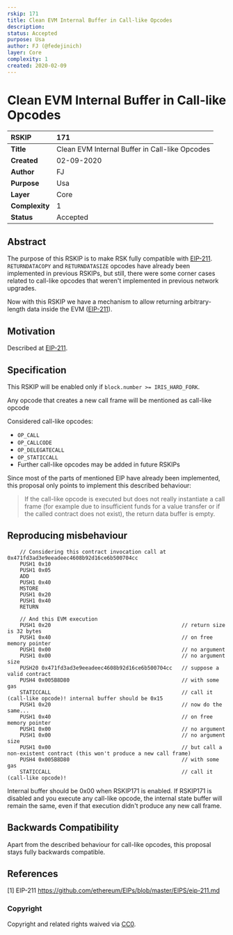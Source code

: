 ```yaml
---
rskip: 171
title: Clean EVM Internal Buffer in Call-like Opcodes
description: 
status: Accepted
purpose: Usa
author: FJ (@fedejinich)
layer: Core
complexity: 1
created: 2020-02-09
---
```

# Clean EVM Internal Buffer in Call-like Opcodes

|RSKIP          |171           |
| :------------ |:-------------|
|**Title**      |Clean EVM Internal Buffer in Call-like Opcodes |
|**Created**    |02-09-2020 |
|**Author**     |FJ |
|**Purpose**    |Usa |
|**Layer**      |Core |
|**Complexity** |1 |
|**Status**     |Accepted |

## Abstract

The purpose of this RSKIP is to make RSK fully compatible with [EIP-211](https://github.com/ethereum/EIPs/blob/master/EIPS/eip-211.md). `RETURNDATACOPY` and `RETURNDATASIZE` opcodes have already been implemented in previous RSKIPs, but still, there were some corner cases related to call-like opcodes that weren't implemented in previous network upgrades.

Now with this RSKIP we have a mechanism to allow returning arbitrary-length data inside the EVM ([EIP-211](https://github.com/ethereum/EIPs/blob/master/EIPS/eip-211.md)).

## Motivation

Described at [EIP-211](https://github.com/ethereum/EIPs/blob/master/EIPS/eip-211.md).

## Specification

This RSKIP will be enabled only if `block.number >= IRIS_HARD_FORK`. 

Any opcode that creates a new call frame will be mentioned as call-like opcode

Considered call-like opcodes:
- `OP_CALL`
- `OP_CALLCODE`
- `OP_DELEGATECALL`
- `OP_STATICCALL`
- Further call-like opcodes may be added in future RSKIPs

Since most of the parts of mentioned EIP have already been implemented, this proposal only points to implement this described behaviour:


> If the call-like opcode is executed but does not really instantiate a call frame (for example due to insufficient funds for a value transfer or if the called contract does not exist), the return data buffer is empty.

## Reproducing misbehaviour

```
    // Considering this contract invocation call at 0x471fd3ad3e9eeadeec4608b92d16ce6b500704cc
    PUSH1 0x10
    PUSH1 0x05
    ADD
    PUSH1 0x40
    MSTORE
    PUSH1 0x20
    PUSH1 0x40
    RETURN

    // And this EVM execution
    PUSH1 0x20                                          // return size is 32 bytes
    PUSH1 0x40                                          // on free memory pointer
    PUSH1 0x00                                          // no argument
    PUSH1 0x00                                          // no argument size
    PUSH20 0x471fd3ad3e9eeadeec4608b92d16ce6b500704cc   // suppose a valid contract
    PUSH4 0x005B8D80                                    // with some gas
    STATICCALL                                          // call it (call-like opcode)! internal buffer should be 0x15
    PUSH1 0x20                                          // now do the same...
    PUSH1 0x40                                          // on free memory pointer
    PUSH1 0x00                                          // no argument
    PUSH1 0x00                                          // no argument size
    PUSH1 0x00                                          // but call a non-existent contract (this won't produce a new call frame)
    PUSH4 0x005B8D80                                    // with some gas
    STATICCALL                                          // call it (call-like opcode)!
```

Internal buffer should be 0x00 when RSKIP171 is enabled. If RSKIP171 is disabled and you execute any call-like opcode, the internal state buffer will remain the same, even if that execution didn't produce any new call frame. 

## Backwards Compatibility 

Apart from the described behaviour for call-like opcodes, this proposal stays fully backwards compatible.

## References

[1] EIP-211 https://github.com/ethereum/EIPs/blob/master/EIPS/eip-211.md

### Copyright

Copyright and related rights waived via [CC0](https://creativecommons.org/publicdomain/zero/1.0/).
